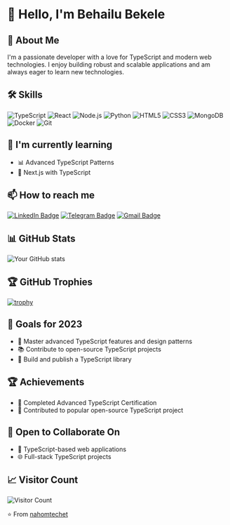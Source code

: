 # 👋 Hello, I'm Behailu Bekele

## 🚀 About Me
I'm a passionate developer with a love for TypeScript and modern web technologies. I enjoy building robust and scalable applications and am always eager to learn new technologies.

## 🛠 Skills
![TypeScript](https://img.shields.io/badge/-TypeScript-3178C6?style=flat-square&logo=typescript&logoColor=white)
![React](https://img.shields.io/badge/-React-61DAFB?style=flat-square&logo=react&logoColor=black)
![Node.js](https://img.shields.io/badge/-Node.js-339933?style=flat-square&logo=Node.js&logoColor=white)
![Python](https://img.shields.io/badge/-Python-3776AB?style=flat-square&logo=Python&logoColor=white)
![HTML5](https://img.shields.io/badge/-HTML5-E34F26?style=flat-square&logo=html5&logoColor=white)
![CSS3](https://img.shields.io/badge/-CSS3-1572B6?style=flat-square&logo=css3)
![MongoDB](https://img.shields.io/badge/-MongoDB-47A248?style=flat-square&logo=mongodb&logoColor=white)
![Docker](https://img.shields.io/badge/-Docker-2496ED?style=flat-square&logo=docker&logoColor=white)
![Git](https://img.shields.io/badge/-Git-F05032?style=flat-square&logo=git&logoColor=white)

## 🌱 I'm currently learning
- 📊 Advanced TypeScript Patterns
- 🎨 Next.js with TypeScript

## 📫 How to reach me

[![LinkedIn Badge](https://img.shields.io/badge/-LinkedIn-blue?style=flat-square&logo=Linkedin&logoColor=white&link=https://www.linkedin.com/in/behailu-bekele-7b6baa2a8)](https://www.linkedin.com/in/behailu-bekele-7b6baa2a8)
[![Telegram Badge](https://img.shields.io/badge/-Telegram-2CA5E0?style=flat-square&logo=Telegram&logoColor=white&link=https://t.me/Devidsess)](https://t.me/Devidsess)
[![Gmail Badge](https://img.shields.io/badge/-Gmail-d14836?style=flat-square&logo=Gmail&logoColor=white&link=mailto:exitvitionet@gmail.com)](mailto:exitvitionet@gmail.com)

## 📊 GitHub Stats
![Your GitHub stats](https://github-readme-stats.vercel.app/api?username=nahomtechet&show_icons=true&theme=radical)

## 🏆 GitHub Trophies
[![trophy](https://github-profile-trophy.vercel.app/?username=nahomtechet&theme=onedark)](https://github.com/ryo-ma/github-profile-trophy)

## 🎯 Goals for 2023
- 🚀 Master advanced TypeScript features and design patterns
- 📚 Contribute to open-source TypeScript projects
- 💪 Build and publish a TypeScript library

## 🏆 Achievements
- 🥇 Completed Advanced TypeScript Certification
- 🏅 Contributed to popular open-source TypeScript project


## 🤝 Open to Collaborate On
- 🤖 TypeScript-based web applications
- 🌐 Full-stack TypeScript projects

## 📈 Visitor Count
![Visitor Count](https://profile-counter.glitch.me/nahomtechet/count.svg)

⭐️ From [nahomtechet](https://github.com/nahomtechet)

